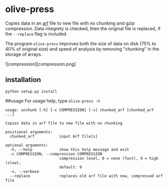 # olive-press
Copies data in an [arf](https://github.com/melizalab/arf) file to new file with no chunking and gzip compression.
Data integrety is checked, then the original file is replaced, if the `--replace` flag is included.

The program `olive-press` improves both the size of data on disk (75% to 40% of original size)  and speed of analysis by removing
"chunking" in the storage of arrays.

![compression][compression.png]

## installation
`python setup.py install`


##usage
For usage help, type `olive-press -h`


    usage: unchunk [-h] [-c COMPRESSION] [-v] chunked_arf [chunked_arf ...]
    
    Copies data in arf file to new file with no chunking
    
    positional arguments:
      chunked_arf           input Arf file[s]
    
    optional arguments:
      -h, --help            show this help message and exit
      -c COMPRESSION, --compression COMPRESSION
                            compression level, 0 = none (fast), 9 = high (slow),
                            default: 9
      -v, --verbose
      --replace             replaces old arf file with new, compressed arf file
